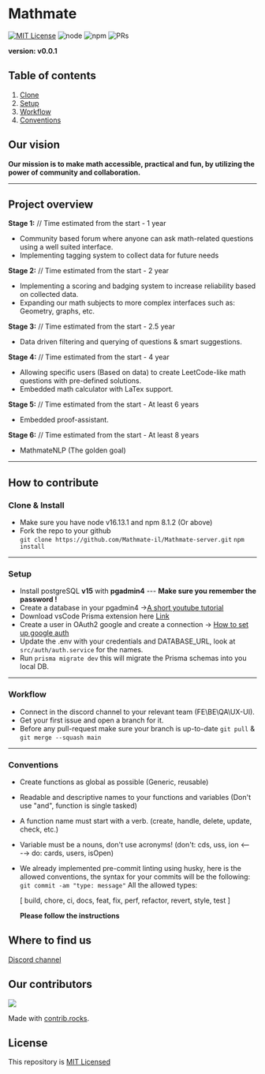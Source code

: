 # Mathmate

[![MIT License](https://img.shields.io/badge/License-MIT-green.svg)](https://choosealicense.com/licenses/mit/)
![node](https://img.shields.io/badge/node-16.13.1-green)
![npm](https://img.shields.io/badge/npm-8.1.2-green)
![PRs](https://img.shields.io/badge/PRs-Welcome-green)

**version: v0.0.1**

## Table of contents

1. [Clone](#clone)
2. [Setup](#setup)
3. [Workflow](#workflow)
4. [Conventions](#conventions)

## Our vision

**Our mission is to make math accessible, practical and fun, by utilizing the power of community and collaboration.**

---

## Project overview

**Stage 1:** // Time estimated from the start - 1 year

-   Community based forum where anyone can ask math-related questions using a well suited interface.
-   Implementing tagging system to collect data for future needs

**Stage 2:** // Time estimated from the start - 2 year

-   Implementing a scoring and badging system to increase reliability based on collected data.
-   Expanding our math subjects to more complex interfaces such as: Geometry, graphs, etc.

**Stage 3:** // Time estimated from the start - 2.5 year

-   Data driven filtering and querying of questions & smart suggestions.

**Stage 4:** // Time estimated from the start - 4 year

-   Allowing specific users (Based on data) to create LeetCode-like math questions with pre-defined solutions.
-   Embedded math calculator with LaTex support.

**Stage 5:** // Time estimated from the start - At least 6 years

-   Embedded proof-assistant.

**Stage 6:** // Time estimated from the start - At least 8 years

-   MathmateNLP (The golden goal)

---

## How to contribute

### Clone & Install <a name="clone"></a>

-   Make sure you have node v16.13.1 and npm 8.1.2 (Or above)
-   Fork the repo to your github  
    `git clone https://github.com/Mathmate-il/Mathmate-server.git`
    `npm install`

---

### Setup <a name="setup"></a>

-   Install postgreSQL **v15** with **pgadmin4** --- **Make sure you remember the password !**
-   Create a database in your pgadmin4 ->[A short youtube tutorial](https://www.youtube.com/watch?v=VHkY2QqW2iE&t=5s)
-   Download vsCode Prisma extension here [Link](https://marketplace.visualstudio.com/items?itemName=Prisma.prisma)
-   Create a user in OAuth2 google and create a connection -> [How to set up google auth](https://www.youtube.com/watch?v=3dLLVjmH9Nw&list=PLHhHN29St7TV5thp8GI9sRdrm2EZc46wC&index=4)
-   Update the .env with your credentials and DATABASE_URL, look at `src/auth/auth.service` for the names.
-   Run `prisma migrate dev` this will migrate the Prisma schemas into you local DB.

---

### Workflow <a name="workflow"></a>

-   Connect in the discord channel to your relevant team (FE\BE\QA\UX-UI).
-   Get your first issue and open a branch for it.
-   Before any pull-request make sure your branch is up-to-date `git pull` & `git merge --squash main`

---

### Conventions <a name="conventions"></a>

-   Create functions as global as possible (Generic, reusable)
-   Readable and descriptive names to your functions and variables (Don't use "and", function is single tasked)
-   A function name must start with a verb. (create, handle, delete, update, check, etc.)
-   Variable must be a nouns, don't use acronyms! (don't: cds, uss, ion <----> do: cards, users, isOpen)
-   We already implemented pre-commit linting using husky, here is the allowed conventions,
    the syntax for your commits will be the following: `git commit -am "type: message"`
    All the allowed types:

    [ build, chore, ci, docs, feat, fix, perf, refactor, revert, style, test ]

    **Please follow the instructions**

## Where to find us

[Discord channel](https://discord.gg/ysffT6BpX7)

## Our contributors

<a href="https://github.com/Mathmate-il/Mathmate-server/graphs/contributors">
  <img src="https://contrib.rocks/image?repo=Mathmate-il/Mathmate-server" />
</a>

Made with [contrib.rocks](https://contrib.rocks).

## License

This repository is [MIT Licensed](https://github.com/Mathmate-il/Mathmate-server/blob/main/LICENCE)
